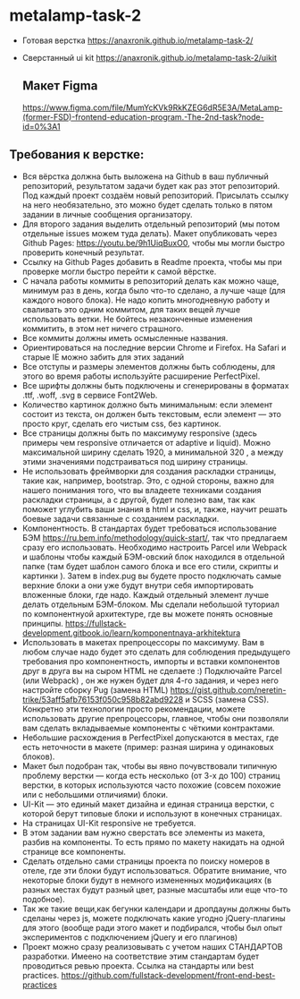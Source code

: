 # metalamp-task-2

- Готовая верстка
  https://anaxronik.github.io/metalamp-task-2/
- Сверстанный ui kit
  https://anaxronik.github.io/metalamp-task-2/uikit

  ## Макет Figma

  https://www.figma.com/file/MumYcKVk9RkKZEG6dR5E3A/MetaLamp-(former-FSD)-frontend-education-program.-The-2nd-task?node-id=0%3A1

## Требования к верстке:

- Вся вёрстка должна быть выложена на Github в ваш публичный репозиторий, результатом задачи будет как раз этот репозиторий. Под каждый проект создаём новый репозиторий. Присылать ссылку на него необязательно, это можно будет сделать только в пятом задании в личные сообщения организатору.
- Для второго задания выделить отдельный репозиторий (мы потом отдельные issues можем туда делать). Макет опубликовать через Github Pages: https://youtu.be/9h1UiqBuxO0, чтобы мы могли быстро проверить конечный результат.
- Ссылку на Github Pages добавить в Readme проекта, чтобы мы при проверке могли быстро перейти к самой вёрстке.
- С начала работы коммиты в репозиторий делать как можно чаще, минимум раз в день, когда было что-то сделано, а лучше чаще (для каждого нового блока). Не надо копить многодневную работу и сваливать это одним коммитом, для таких вещей лучше использовать ветки. Не бойтесь незаконченные изменения коммитить, в этом нет ничего страшного.
- Все коммиты должны иметь осмысленные названия.
- Ориентироваться на последние версии Chrome и Firefox. На Safari и старые IE можно забить для этих заданий
- Все отступы и размеры элементов должны быть соблюдены, для этого во время работы используйте расширение PerfectPixel.
- Все шрифты должны быть подключены и сгенерированы в форматах .ttf, .woff, .svg в сервисе Font2Web.
- Количество картинок должно быть минимальным: если элемент состоит из текста, он должен быть текстовым, если элемент — это просто круг, сделать его чистым css, без картинок.
- Все страницы должны быть по максимуму responsive (здесь примеры чем responsive отличается от adaptive и liquid). Можно максимальной ширину сделать 1920, а минимальной 320 , а между этими значениями подстраиваться под ширину страницы.
- Не использовать фреймворки для создания раскладки страницы, такие как, например, bootstrap. Это, с одной стороны, важно для нашего понимания того, что вы владеете техниками создания раскладки страницы, а с другой, будет полезно вам, так как поможет углубить ваши знания в html и css, и, также, научит решать боевые задачи связанные с созданием раскладки.
- Компонентность. В стандартах будет требоваться использование БЭМ https://ru.bem.info/methodology/quick-start/, так что предлагаем сразу его использовать. Необходимо настроить Parcel или Webpack и шаблоны чтобы каждый БЭМ-овский блок находился в отдельной папке (там будет шаблон самого блока и все его стили, скрипты и картинки ). Затем в index.pug вы будете просто подключать самые верхние блоки а они уже будут внутри себя импортировать вложенные блоки, где надо. Каждый отдельный элемент лучше делать отдельным БЭМ-блоком. Мы сделали небольшой туториал по компонентнуой архитектуре, где вы можете понять основные принципы. https://fullstack-development.gitbook.io/learn/komponentnaya-arkhitektura
- Использовать в макетах препроцессоры по максимуму. Вам в любом случае надо будет это сделать для соблюдения предыдущего требования про компонентность, импорты и вставки компонентов друг в друга вы на сыром HTML не сделаете :) Подключайте Parcel (или Webpack) , он же нужен будет для 4-го задания, и через него настройте сборку Pug (замена HTML) https://gist.github.com/neretin-trike/53aff5afb76153f050c958b82abd9228 и SCSS (замена CSS). Конкретно эти технологии просто рекомендации, можете использовать другие препроцессоры, главное, чтобы они позволяли вам сделать вкладываемые компоненты с чёткими контрактами.
- Небольшие расхождения в PerfectPixel допускаются в местах, где есть неточности в макете (пример: разная ширина у одинаковых блоков).
- Макет был подобран так, чтобы вы явно почувствовали типичную проблему верстки — когда есть несколько (от 3-х до 100) страниц верстки, в которых используются часто похожие (совсем похожие или с небольшими отличиями) блоки.
- UI-Kit — это единый макет дизайна и единая страница верстки, с которой берут типовые блоки и используют в конечных страницах.
- На страницах UI-Kit responsive не требуется.
- В этом задании вам нужно сверстать все элементы из макета, разбив на компоненты. То есть прямо по макету накидать на одной странице все компоненты.
- Сделать отдельно сами страницы проекта по поиску номеров в отеле, где эти блоки будут использоваться. Обратите внимание, что некоторые блоки будут в немного измененных модификациях (в разных местах будут разный цвет, разные масштабы или еще что-то подобное).
- Так же такие вещи,как бегунки календари и дропдауны должны быть сделаны через js, можете подключать какие угодно jQuery-плагины для этого (вообще ради этого макет и подбирался, чтобы был опыт экспериментов с подключением jQuery и его плагинов)
- Проект можно сразу реализовывать с учетом наших СТАНДАРТОВ разработки. Имеено на соответствие этим стандартам будет проводиться ревью проекта. Ссылка на стандарты или best practices. https://github.com/fullstack-development/front-end-best-practices
